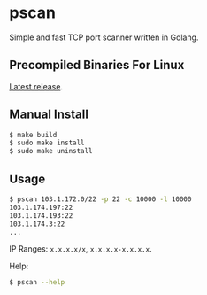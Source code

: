 # pscan

Simple and fast TCP port scanner written in Golang.

## Precompiled Binaries For Linux

[Latest release](https://github.com/s3rgeym/pscan/releases/latest).

## Manual Install

```zsh
$ make build
$ sudo make install
$ sudo make uninstall
```

## Usage

```zsh
$ pscan 103.1.172.0/22 -p 22 -c 10000 -l 10000
103.1.174.197:22
103.1.174.193:22
103.1.174.3:22
...
```

IP Ranges: `x.x.x.x/x`, `x.x.x.x-x.x.x.x`.

Help:

```zsh
$ pscan --help
```

